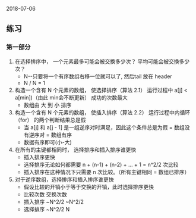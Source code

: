 2018-07-06

## 练习

### 第一部分
1. 在选择排序中， 一个元素最多可能会被交换多少次？ 平均可能会被交换多少次？
    - N--只要将一个有序数组右移一位就可以了, 然后tail 放在 header
    - N / N = 1
2. 构造一个含有 N 个元素的数组， 使选择排序（算法 2.1） 运行过程中 a[j] < a[min])（由此 min会不断更新） 成功的次数最大
    - 数组由 大 到 小 排序
3. 构造一个含有 N 个元素的数组， 使插入排序（算法 2.2） 运行过程中内循环（for） 的两个判断结果总是假
    - 当 a[j] 和 a[j - 1] 是一组逆序对时满足，因此这个条件总是为假 = 数组没有逆序对 = 数组有序
    - 数据有序即可(小-大)
4. 在所有的主键都相同时， 选择排序和插入排序谁更快
    - 插入排序更快
    - 选择排序无论如何都需要 n + (n-1) + (n-2) + …  + 1 = n^2/2 次比较
    - 插入排序在这种情况下只需要 n 次比较。（所有主键相同 = 数组已排序）
5. 对于逆序数组，选择排序和插入排序谁更快
    - 假设比较的开销小于等于交换的开销，此时选择排序更快
    - 比较次数	交换次数
    - 插入排序	~N^2/2	~N^2/2
    - 选择排序	~N^2/2	N